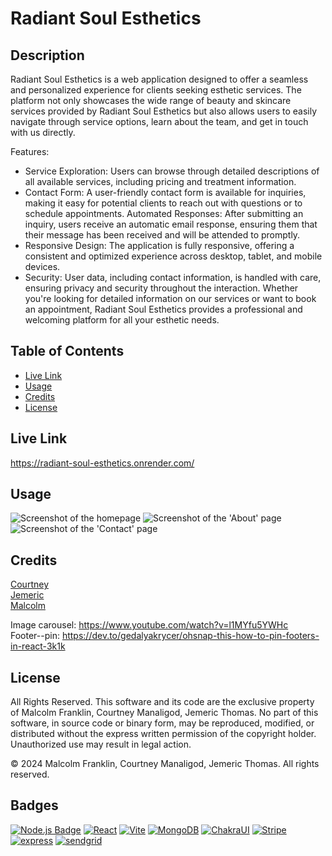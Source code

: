 # Radiant Soul Esthetics 

## Description

Radiant Soul Esthetics is a web application designed to offer a seamless and personalized experience for clients seeking esthetic services. The platform not only showcases the wide range of beauty and skincare services provided by Radiant Soul Esthetics but also allows users to easily navigate through service options, learn about the team, and get in touch with us directly.

Features:
- Service Exploration: Users can browse through detailed descriptions of all available services, including pricing and treatment information.
- Contact Form: A user-friendly contact form is available for inquiries, making it easy for potential clients to reach out with questions or to schedule appointments.
Automated Responses: After submitting an inquiry, users receive an automatic email response, ensuring them that their message has been received and will be attended to promptly.
- Responsive Design: The application is fully responsive, offering a consistent and optimized experience across desktop, tablet, and mobile devices.
- Security: User data, including contact information, is handled with care, ensuring privacy and security throughout the interaction.
Whether you're looking for detailed information on our services or want to book an appointment, Radiant Soul Esthetics provides a professional and welcoming platform for all your esthetic needs.

## Table of Contents 

- [Live Link](#live-link)
- [Usage](#usage)
- [Credits](#credits)
- [License](#license)

## Live Link
https://radiant-soul-esthetics.onrender.com/

## Usage

![Screenshot of the homepage](<assets/images/Screenshot 2024-08-11 at 9.38.19 AM.png>) 
![Screenshot of the 'About' page](<assets/images/Screenshot 2024-08-11 at 9.38.22 AM.png>) 
![Screenshot of the 'Contact' page](<assets/images/Screenshot 2024-08-11 at 9.38.25 AM.png>)

## Credits

[Courtney](https://github.com/cnm724)<br>
[Jemeric](https://github.com/sentorus67)<br>
[Malcolm](https://github.com/MmalcolmM)  <br>

Image carousel: https://www.youtube.com/watch?v=l1MYfu5YWHc <br>
Footer--pin: https://dev.to/gedalyakrycer/ohsnap-this-how-to-pin-footers-in-react-3k1k <br>


## License

All Rights Reserved. This software and its code are the exclusive property of Malcolm Franklin, Courtney Manaligod, Jemeric Thomas. No part of this software, in source code or binary form, may be reproduced, modified, or distributed without the express written permission of the copyright holder. Unauthorized use may result in legal action. <br>

© 2024 Malcolm Franklin, Courtney Manaligod, Jemeric Thomas. All rights reserved.


## Badges

  [![Node.js Badge](https://img.shields.io/badge/Node.js-393?logo=nodedotjs&logoColor=fff&style=flat)](https://nodejs.org/en) 
  [![React](https://img.shields.io/badge/-ReactJs-61DAFB?logo=react&logoColor=white)](https://react.dev/)
  [![Vite](https://shields.io/badge/vitejs-9575CD?logo=vite&logoColor=FBC02D)](https://vitejs.dev/)
  [![MongoDB](https://img.shields.io/badge/-MongoDB-4DB33D?style=flat&logo=mongodb&logoColor=FFFFFF)](https://www.mongodb.com/)
  [![ChakraUI](https://img.shields.io/badge/-ChakraUI-61DAFB?logo=chakraUI&logoColor=white)](https://v2.chakra-ui.com/)
  [![Stripe](https://img.shields.io/badge/Stripe-626CD9?&logo=Stripe&logoColor=white)](https://docs.stripe.com/)
  [![express](https://img.shields.io/badge/Express.js-404D59)](https://expressjs.com/)
  [![sendgrid](https://img.shields.io/badge/SendGrid-404D59)](https://sendgrid.com/en-us)

